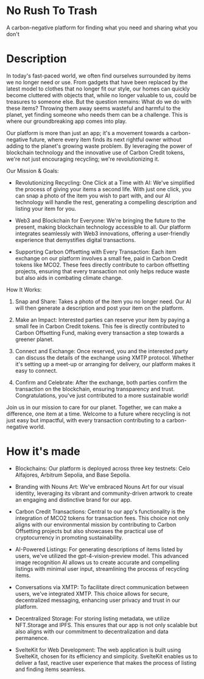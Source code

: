 # No Rush To Trash

A carbon-negative platform for finding what you need and sharing what you don't

# Description

In today's fast-paced world, we often find ourselves surrounded by items we no longer need or use. From gadgets that have been replaced by the latest model to clothes that no longer fit our style, our homes can quickly become cluttered with objects that, while no longer valuable to us, could be treasures to someone else. But the question remains: What do we do with these items? Throwing them away seems wasteful and harmful to the planet, yet finding someone who needs them can be a challenge. This is where our groundbreaking app comes into play.

Our platform is more than just an app; it's a movement towards a carbon-negative future, where every item finds its next rightful owner without adding to the planet's growing waste problem. By leveraging the power of blockchain technology and the innovative use of Carbon Credit tokens, we're not just encouraging recycling; we're revolutionizing it.

Our Mission & Goals:

- Revolutionizing Recycling: One Click at a Time with AI: We've simplified the process of giving your items a second life. With just one click, you can snap a photo of the item you wish to part with, and our AI technology will handle the rest, generating a compelling description and listing your item for you.

- Web3 and Blockchain for Everyone: We're bringing the future to the present, making blockchain technology accessible to all. Our platform integrates seamlessly with Web3 innovations, offering a user-friendly experience that demystifies digital transactions.

- Supporting Carbon Offsetting with Every Transaction: Each item exchange on our platform involves a small fee, paid in Carbon Credit tokens like MCO2. These fees directly contribute to carbon offsetting projects, ensuring that every transaction not only helps reduce waste but also aids in combating climate change.

How It Works:

1. Snap and Share: Takes a photo of the item you no longer need. Our AI will then generate a description and post your item on the platform.
   
2. Make an Impact: Interested parties can reserve your item by paying a small fee in Carbon Credit tokens. This fee is directly contributed to Carbon Offsetting Fund, making every transaction a step towards a greener planet.

3. Connect and Exchange: Once reserved, you and the interested party can discuss the details of the exchange using XMTP protocol. Whether it's setting up a meet-up or arranging for delivery, our platform makes it easy to connect.

4. Confirm and Celebrate: After the exchange, both parties confirm the transaction on the blockchain, ensuring transparency and trust. Congratulations, you've just contributed to a more sustainable world!

Join us in our mission to care for our planet. Together, we can make a difference, one item at a time. Welcome to a future where recycling is not just easy but impactful, with every transaction contributing to a carbon-negative world.

# How it's made

- Blockchains: Our platform is deployed across three key testnets: Celo Alfajores, Arbitrum Sepolia, and Base Sepolia. 

- Branding with Nouns Art: We've embraced Nouns Art for our visual identity, leveraging its vibrant and community-driven artwork to create an engaging and distinctive brand for our app.

- Carbon Credit Transactions: Central to our app's functionality is the integration of MCO2 tokens for transaction fees. This choice not only aligns with our environmental mission by contributing to Carbon Offsetting projects but also showcases the practical use of cryptocurrency in promoting sustainability.

- AI-Powered Listings: For generating descriptions of items listed by users, we've utilized the gpt-4-vision-preview model. This advanced image recognition AI allows us to create accurate and compelling listings with minimal user input, streamlining the process of recycling items.

- Conversations via XMTP: To facilitate direct communication between users, we've integrated XMTP. This choice allows for secure, decentralized messaging, enhancing user privacy and trust in our platform.

- Decentralized Storage: For storing listing metadata, we utilize NFT.Storage and IPFS. This ensures that our app is not only scalable but also aligns with our commitment to decentralization and data permanence.

- SvelteKit for Web Development: The web application is built using SvelteKit, chosen for its efficiency and simplicity. SvelteKit enables us to deliver a fast, reactive user experience that makes the process of listing and finding items seamless.